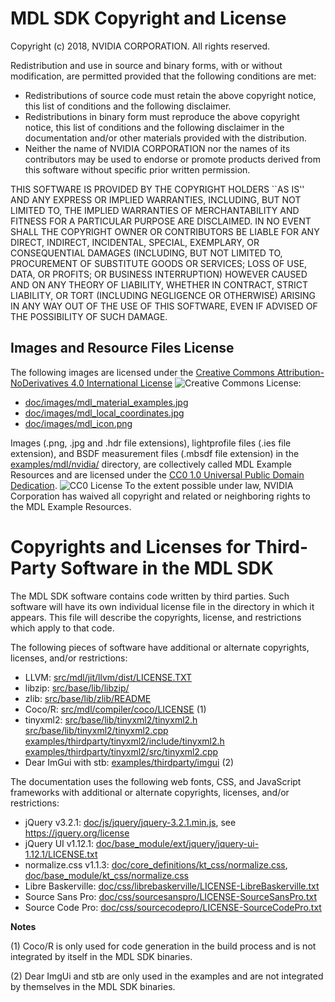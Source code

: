 MDL SDK Copyright and License
=============================

Copyright (c) 2018, NVIDIA CORPORATION. All rights reserved.

Redistribution and use in source and binary forms, with or without
modification, are permitted provided that the following conditions
are met:
 * Redistributions of source code must retain the above copyright
   notice, this list of conditions and the following disclaimer.
 * Redistributions in binary form must reproduce the above copyright
   notice, this list of conditions and the following disclaimer in the
   documentation and/or other materials provided with the distribution.
 * Neither the name of NVIDIA CORPORATION nor the names of its
   contributors may be used to endorse or promote products derived
   from this software without specific prior written permission.

THIS SOFTWARE IS PROVIDED BY THE COPYRIGHT HOLDERS ``AS IS'' AND ANY
EXPRESS OR IMPLIED WARRANTIES, INCLUDING, BUT NOT LIMITED TO, THE
IMPLIED WARRANTIES OF MERCHANTABILITY AND FITNESS FOR A PARTICULAR
PURPOSE ARE DISCLAIMED.  IN NO EVENT SHALL THE COPYRIGHT OWNER OR
CONTRIBUTORS BE LIABLE FOR ANY DIRECT, INDIRECT, INCIDENTAL, SPECIAL,
EXEMPLARY, OR CONSEQUENTIAL DAMAGES (INCLUDING, BUT NOT LIMITED TO,
PROCUREMENT OF SUBSTITUTE GOODS OR SERVICES; LOSS OF USE, DATA, OR
PROFITS; OR BUSINESS INTERRUPTION) HOWEVER CAUSED AND ON ANY THEORY
OF LIABILITY, WHETHER IN CONTRACT, STRICT LIABILITY, OR TORT
(INCLUDING NEGLIGENCE OR OTHERWISE) ARISING IN ANY WAY OUT OF THE USE
OF THIS SOFTWARE, EVEN IF ADVISED OF THE POSSIBILITY OF SUCH DAMAGE.


Images and Resource Files License
---------------------------------

The following images are licensed under the [Creative Commons Attribution-NoDerivatives 4.0 International License](http://creativecommons.org/licenses/by-nd/4.0/) ![Creative Commons License](https://i.creativecommons.org/l/by-nd/4.0/80x15.png):

* [doc/images/mdl_material_examples.jpg](doc/images/mdl_material_examples.jpg)
* [doc/images/mdl_local_coordinates.jpg](doc/images/mdl_local_coordinates.jpg)
* [doc/images/mdl_icon.png](doc/images/mdl_icon.png)

Images (.png, .jpg and .hdr file extensions), lightprofile 
files (.ies file extension), and BSDF measurement files (.mbsdf file extension) in the 
[examples/mdl/nvidia/](examples/mdl/nvidia/) directory, are collectively called MDL Example 
Resources and are licensed under the
[CC0 1.0 Universal Public Domain Dedication](http://creativecommons.org/publicdomain/zero/1.0/).
![CC0 License](https://licensebuttons.net/p/zero/1.0/80x15.png)
To the extent possible under law, NVIDIA Corporation has waived all copyright 
and related or neighboring rights to the MDL Example Resources. 


Copyrights and Licenses for Third-Party Software in the MDL SDK
===============================================================

The MDL SDK software contains code written by third parties.  Such software will
have its own individual license file in the directory in which it appears.
This file will describe the copyrights, license, and restrictions which apply
to that code.

The following pieces of software have additional or alternate copyrights,
licenses, and/or restrictions:

* LLVM:   [src/mdl/jit/llvm/dist/LICENSE.TXT](src/mdl/jit/llvm/dist/LICENSE.TXT)
* libzip: [src/base/lib/libzip/](src/base/lib/libzip/)
* zlib:   [src/base/lib/zlib/README](src/base/lib/zlib/README)
* Coco/R: [src/mdl/compiler/coco/LICENSE](src/mdl/compiler/coco/LICENSE) (1)
* tinyxml2: 
  [src/base/lib/tinyxml2/tinyxml2.h](src/base/lib/tinyxml2/tinyxml2.h)
  [src/base/lib/tinyxml2/tinyxml2.cpp](src/base/lib/tinyxml2/tinyxml2.cpp)
  [examples/thirdparty/tinyxml2/include/tinyxml2.h](examples/thirdparty/tinyxml2/include/tinyxml2.h)
  [examples/thirdparty/tinyxml2/src/tinyxml2.cpp](examples/thirdparty/tinyxml2/src/tinyxml2.cpp)
* Dear ImGui with stb: [examples/thirdparty/imgui](examples/thirdparty/imgui) (2)

The documentation uses the following web fonts, CSS, and JavaScript frameworks with 
additional or alternate copyrights, licenses, and/or restrictions:

* jQuery v3.2.1: [doc/js/jquery/jquery-3.2.1.min.js](doc/js/jquery/jquery-3.2.1.min.js), see https://jquery.org/license
* jQuery UI v1.12.1: [doc/base_module/ext/jquery/jquery-ui-1.12.1/LICENSE.txt](doc/base_module/ext/jquery/jquery-ui-1.12.1/LICENSE.txt)
* normalize.css v1.1.3: [doc/core_definitions/kt_css/normalize.css](doc/core_definitions/kt_css/normalize.css),
  [doc/base_module/kt_css/normalize.css](doc/base_module/kt_css/normalize.css)
* Libre Baskerville: [doc/css/librebaskerville/LICENSE-LibreBaskerville.txt](doc/css/librebaskerville/LICENSE-LibreBaskerville.txt)
* Source Sans Pro: [doc/css/sourcesanspro/LICENSE-SourceSansPro.txt](doc/css/sourcesanspro/LICENSE-SourceSansPro.txt)
* Source Code Pro: [doc/css/sourcecodepro/LICENSE-SourceCodePro.txt](doc/css/sourcecodepro/LICENSE-SourceCodePro.txt)

**Notes**

(1) Coco/R is only used for code generation in the build process and is not
    integrated by itself in the MDL SDK binaries.

(2) Dear ImgUi and stb are only used in the examples and are not integrated 
    by themselves in the MDL SDK binaries.

